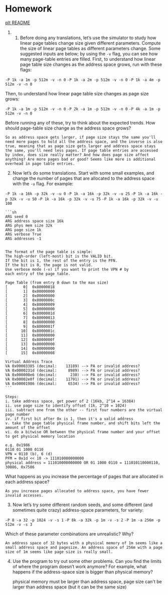 # Homework

[plt README](https://github.com/remzi-arpacidusseau/ostep-homework/blob/master/vm-paging/README.md)

1. 1. Before doing any translations, let’s use the simulator to study how linear page tables change size given different parameters. Compute the size of linear page tables as different parameters change. Some suggested inputs are below; by using the `-v` flag, you can see how many page-table entries are filled. First, to understand how linear page table size changes as the address space grows, run with
these flags:

`-P 1k -a 1m -p 512m -v -n 0`
`-P 1k -a 2m -p 512m -v -n 0`
`-P 1k -a 4m -p 512m -v -n 0`

Then, to understand how linear page table size changes as page size grows:

`-P 1k -a 1m -p 512m -v -n 0`
`-P 2k -a 1m -p 512m -v -n 0`
`-P 4k -a 1m -p 512m -v -n 0`

Before running any of these, try to think about the expected trends. How should page-table size change as the address space grows?

    So as address space gets larger, if page size stays the same you'll need more pages to hold all the address space, and the inverse is also true, meaning that as page size gets larger and address space stays the same, you'll need less pages. If page table entries are accessed by index, does size really matter? And how does page size affect anything? Are more pages bad or good? Seems like more is additional overhead in page table entries.

2. Now let’s do some translations. Start with some small examples, and change the number of pages that are allocated to the address space with the `-u` flag. For example:

`-P 1k -a 16k -p 32k -v -u 0`
`-P 1k -a 16k -p 32k -v -u 25`
`-P 1k -a 16k -p 32k -v -u 50`
`-P 1k -a 16k -p 32k -v -u 75`
`-P 1k -a 16k -p 32k -v -u 100`

    ```sh
    ARG seed 0
    ARG address space size 16k
    ARG phys mem size 32k
    ARG page size 1k
    ARG verbose True
    ARG addresses -1


    The format of the page table is simple:
    The high-order (left-most) bit is the VALID bit.
    If the bit is 1, the rest of the entry is the PFN.
    If the bit is 0, the page is not valid.
    Use verbose mode (-v) if you want to print the VPN # by
    each entry of the page table.

    Page Table (from entry 0 down to the max size)
    [       0]  0x80000018
    [       1]  0x00000000
    [       2]  0x00000000
    [       3]  0x8000000c
    [       4]  0x80000009
    [       5]  0x00000000
    [       6]  0x8000001d
    [       7]  0x80000013
    [       8]  0x00000000
    [       9]  0x8000001f
    [      10]  0x8000001c
    [      11]  0x00000000
    [      12]  0x8000000f
    [      13]  0x00000000
    [      14]  0x00000000
    [      15]  0x80000008

    Virtual Address Trace
    VA 0x00003385 (decimal:    13189) --> PA or invalid address?
    VA 0x0000231d (decimal:     8989) --> PA or invalid address?
    VA 0x000000e6 (decimal:      230) --> PA or invalid address?
    VA 0x00002e0f (decimal:    11791) --> PA or invalid address?
    VA 0x00001986 (decimal:     6534) --> PA or invalid address?
    ```

    Steps:
    i. take address space, get power of 2 (16kb, 2^14 = 16384)
    ii. use page size to identify offset (1k, 2^10 = 1024)
    iii. subtract one from the other -- first four numbers are the virtual page number
    iv. if first bit after 0x is 1, then it's a valid address
    v. take the page table physical frame number, and shift bits left the amount of the offset
    vi. do a bitwise OR between the physical frame number and your offset to get physical memory location

    e.g. 0x1986
    0110 01 1000 0110
    VPN = 0110 (b), 6 (d)
    PFM = 0x1d << 10 -> 111010000000000
    physical address = 111010000000000 OR 01 1000 0110 = 111010110000110, 30086, 0x7586


What happens as you increase the percentage of pages that are allocated in each address space?

    As you increase pages allocated to address space, you have fewer invalid accesses.

3. Now let’s try some different random seeds, and some different (and sometimes quite crazy) address-space parameters, for variety:

`-P 8 -a 32 -p 1024 -v -s 1`
`-P 8k -a 32k -p 1m -v -s 2`
`-P 1m -a 256m -p 512m -v -s 3`

Which of these parameter combinations are unrealistic? Why?

    An address space of 32 bytes with a physical memory of 1m seems like a small address space and pagesize. An address space of 256m with a page size of 1m seems like page size is really small.

4. Use the program to try out some other problems. Can you find the limits of where the program doesn’t work anymore? For example, what happens if the address-space size is bigger than physical memory?

    physical memory must be larger than address space, page size can't be larger than address space (but it can be the same size)